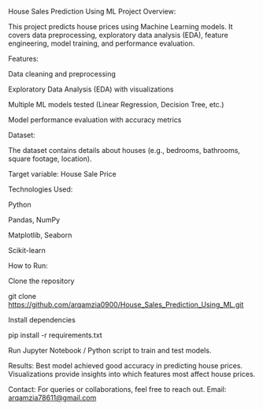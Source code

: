 House Sales Prediction Using ML
Project Overview:

This project predicts house prices using Machine Learning models.
It covers data preprocessing, exploratory data analysis (EDA), feature engineering, model training, and performance evaluation.

Features:

Data cleaning and preprocessing

Exploratory Data Analysis (EDA) with visualizations

Multiple ML models tested (Linear Regression, Decision Tree, etc.)

Model performance evaluation with accuracy metrics

Dataset:

The dataset contains details about houses (e.g., bedrooms, bathrooms, square footage, location).

Target variable: House Sale Price

Technologies Used:

Python 

Pandas, NumPy

Matplotlib, Seaborn

Scikit-learn

How to Run:

Clone the repository

git clone https://github.com/arqamzia0900/House_Sales_Prediction_Using_ML.git


Install dependencies

pip install -r requirements.txt

Run Jupyter Notebook / Python script to train and test models.

Results:
Best model achieved good accuracy in predicting house prices.
Visualizations provide insights into which features most affect house prices.

Contact:
For queries or collaborations, feel free to reach out.
Email: arqamzia78611@gmail.com
